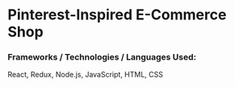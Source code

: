 # Pinterest-Inspired E-Commerce Shop
### Frameworks / Technologies / Languages Used:
React, Redux, Node.js, JavaScript, HTML, CSS
